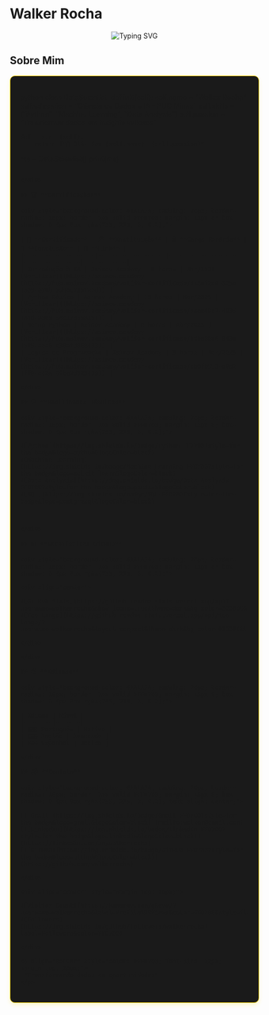 #  **Walker Rocha**  

<div align="center">
  
![Typing SVG](https://readme-typing-svg.demolab.com?font=Fira+Code&size=26&duration=4000&pause=1000&color=FFD700&width=500&lines=Data+Science+Enthusiast;Python+Developer;AI+Researcher;Problem+Solver)

</div>

##  **Sobre Mim**

<div style="background-color: #1A1A1A; padding: 20px; border-radius: 10px; border: 1px solid #FFD700; margin: 15px 0; box-shadow: 0 4px 8px rgba(255, 215, 0, 0.2);">

python
class DataScientist:
    def __init__(self):
        self.name = "Walker Rocha"
        self.education = "Ciência de Dados e IA - PUC Minas"
        self.skills = ["Python", "Machine Learning", "Data Analysis"]
        self.passion = "Transformar dados em insights valiosos"
        
    def __str__(self):
        return f"👋 Olá! Sou {self.name}, {self.passion}"

me = DataScientist()
print(me)
```

</div>

## 🏆 **Certificações**

<div style="background-color: #1A1A1A; padding: 20px; border-radius: 10px; border: 1px solid #FFD700; margin: 15px 0; box-shadow: 0 4px 8px rgba(255, 215, 0, 0.2);">

| 📜 **Certificado** | 🏛️ **Instituição** | ⏳ **Carga Horária** | 📅 **Conclusão** | 🔗 **Link** |
|--------------------|-------------------|---------------------|----------------|------------|
| Introdução à IA | Asimov Academy | 5 horas | Mar/2025 | [Verificar]([https://asimov.academy](https://hub.asimov.academy/validar-certificado/d15af2c8-305a-4505-870b-7d40c7957a7d)) |
| Python Básico | Asimov Academy | 15 horas | Mar/2025 | [Verificar]([https://asimov.academy](https://hub.asimov.academy/validar-certificado/aaea49e2-4935-4a4d-80e9-54c173558257)) |
| Setup Python | Asimov Academy | 8 horas | Abr/2025 | [Verificar]([https://asimov.academy](https://hub.asimov.academy/validar-certificado/b0be08d6-843e-45f5-aaa6-c30afd068433)) |
| Lógica de Programação | Asimov Academy | 3 horas | Mar/2025 | [Verificar]([https://asimov.academy](https://hub.asimov.academy/validar-certificado/eb0fb553-a8d2-4ff8-a42e-6fbe2d323439)) |

</div>

## 💻 **Habilidades Técnicas**

<div style="background-color: #1A1A1A; padding: 20px; border-radius: 10px; border: 1px solid #FFD700; margin: 15px 0; box-shadow: 0 4px 8px rgba(255, 215, 0, 0.2);">

![Python](https://img.shields.io/badge/Python-FFD700?style=for-the-badge&logo=python&logoColor=black)
![Machine Learning](https://img.shields.io/badge/Machine_Learning-FFD700?style=for-the-badge&logo=scikit-learn&logoColor=black)
![Data Analysis](https://img.shields.io/badge/Data_Analysis-FFD700?style=for-the-badge&logo=pandas&logoColor=black)
![SQL](https://img.shields.io/badge/SQL-FFD700?style=for-the-badge&logo=postgresql&logoColor=black)



</div>

## 📊 **Estatísticas GitHub**

<div style="background-color: #1A1A1A; padding: 20px; border-radius: 10px; border: 1px solid #FFD700; margin: 15px 0; box-shadow: 0 4px 8px rgba(255, 215, 0, 0.2);">

<div align="center">
  
![GitHub Stats](https://github-readme-stats.vercel.app/api?username=walkerrocha&show_icons=true&theme=dark&bg_color=000000&title_color=FFD700&text_color=FFF&icon_color=FFD700&hide_border=true)
![Top Langs](https://github-readme-stats.vercel.app/api/top-langs/?username=walkerrocha&layout=compact&theme=dark&bg_color=000000&title_color=FFD700&text_color=FFF&icon_color=FFD700&hide_border=true)

</div>

</div>

## 🌍 **Idiomas**

<div style="background-color: #1A1A1A; padding: 20px; border-radius: 10px; border: 1px solid #FFD700; margin: 15px 0; box-shadow: 0 4px 8px rgba(255, 215, 0, 0.2);">

| Idioma | Nível |
|--------|-------|
| 🇧🇷 Português | Nativo |
| 🇺🇸 Inglês | Avançado |
| 🇪🇸 Espanhol | Básico |

</div>

## 📬 **Contato**

<div style="background-color: #1A1A1A; padding: 20px; border-radius: 10px; border: 1px solid #FFD700; margin: 15px 0; box-shadow: 0 4px 8px rgba(255, 215, 0, 0.2); text-align: center;">

[![Gmail](https://img.shields.io/badge/Gmail-FFD700?style=for-the-badge&logo=gmail&logoColor=black)](mailto:walker@email.com)
[![LinkedIn](https://img.shields.io/badge/LinkedIn-FFD700?style=for-the-badge&logo=linkedin&logoColor=black)](https://linkedin.com/in/walkerrocha)
[![GitHub](https://img.shields.io/badge/GitHub-FFD700?style=for-the-badge&logo=github&logoColor=black)](https://github.com/walkerrocha)

</div>

<div align="center" style="margin-top: 20px;">
  
![Visitor Count](https://komarev.com/ghpvc/?username=walkerrocha&label=Profile%20Views&color=FFD700&style=flat)
![Followers](https://img.shields.io/github/followers/walkerrocha?label=Followers&color=FFD700)

</div>

<p align="center" style="color: #FFD700; font-size: 12px; margin-top: 20px;">
 "Transformando dados em oportunidades" 
</p>
